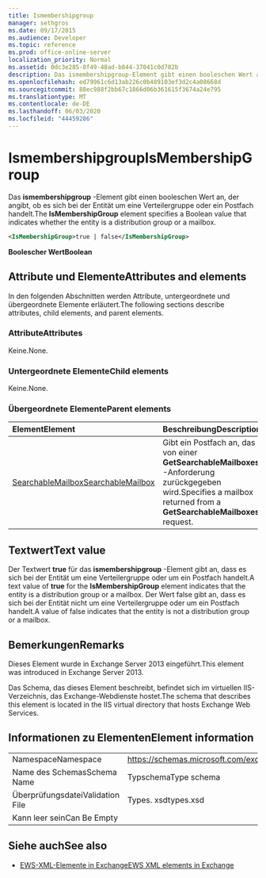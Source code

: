 ```yaml
---
title: Ismembershipgroup
manager: sethgros
ms.date: 09/17/2015
ms.audience: Developer
ms.topic: reference
ms.prod: office-online-server
localization_priority: Normal
ms.assetid: 0dc3e285-8f49-48ad-b844-37041c0d782b
description: Das ismembershipgroup-Element gibt einen booleschen Wert an, der angibt, ob es sich bei der Entität um eine Verteilergruppe oder ein Postfach handelt.
ms.openlocfilehash: ed79961c6d13ab226c0b489103ef3d2c4a08668d
ms.sourcegitcommit: 88ec988f2bb67c1866d06b361615f3674a24e795
ms.translationtype: MT
ms.contentlocale: de-DE
ms.lasthandoff: 06/03/2020
ms.locfileid: "44459286"
---
```

# <a name="ismembershipgroup"></a><span data-ttu-id="a2844-103">Ismembershipgroup</span><span class="sxs-lookup"><span data-stu-id="a2844-103">IsMembershipGroup</span></span>

<span data-ttu-id="a2844-104">Das **ismembershipgroup** -Element gibt einen booleschen Wert an, der angibt, ob es sich bei der Entität um eine Verteilergruppe oder ein Postfach handelt.</span><span class="sxs-lookup"><span data-stu-id="a2844-104">The **IsMembershipGroup** element specifies a Boolean value that indicates whether the entity is a distribution group or a mailbox.</span></span> 
  
```XML
<IsMembershipGroup>true | false</IsMembershipGroup>
```

 <span data-ttu-id="a2844-105">**Boolescher Wert**</span><span class="sxs-lookup"><span data-stu-id="a2844-105">**Boolean**</span></span>
## <a name="attributes-and-elements"></a><span data-ttu-id="a2844-106">Attribute und Elemente</span><span class="sxs-lookup"><span data-stu-id="a2844-106">Attributes and elements</span></span>

<span data-ttu-id="a2844-107">In den folgenden Abschnitten werden Attribute, untergeordnete und übergeordnete Elemente erläutert.</span><span class="sxs-lookup"><span data-stu-id="a2844-107">The following sections describe attributes, child elements, and parent elements.</span></span>
  
### <a name="attributes"></a><span data-ttu-id="a2844-108">Attribute</span><span class="sxs-lookup"><span data-stu-id="a2844-108">Attributes</span></span>

<span data-ttu-id="a2844-109">Keine.</span><span class="sxs-lookup"><span data-stu-id="a2844-109">None.</span></span>
  
### <a name="child-elements"></a><span data-ttu-id="a2844-110">Untergeordnete Elemente</span><span class="sxs-lookup"><span data-stu-id="a2844-110">Child elements</span></span>

<span data-ttu-id="a2844-111">Keine.</span><span class="sxs-lookup"><span data-stu-id="a2844-111">None.</span></span>
  
### <a name="parent-elements"></a><span data-ttu-id="a2844-112">Übergeordnete Elemente</span><span class="sxs-lookup"><span data-stu-id="a2844-112">Parent elements</span></span>

|<span data-ttu-id="a2844-113">**Element**</span><span class="sxs-lookup"><span data-stu-id="a2844-113">**Element**</span></span>|<span data-ttu-id="a2844-114">**Beschreibung**</span><span class="sxs-lookup"><span data-stu-id="a2844-114">**Description**</span></span>|
|:-----|:-----|
|[<span data-ttu-id="a2844-115">SearchableMailbox</span><span class="sxs-lookup"><span data-stu-id="a2844-115">SearchableMailbox</span></span>](searchablemailbox.md) <br/> |<span data-ttu-id="a2844-116">Gibt ein Postfach an, das von einer **GetSearchableMailboxes** -Anforderung zurückgegeben wird.</span><span class="sxs-lookup"><span data-stu-id="a2844-116">Specifies a mailbox returned from a **GetSearchableMailboxes** request.</span></span>  <br/> |
   
## <a name="text-value"></a><span data-ttu-id="a2844-117">Textwert</span><span class="sxs-lookup"><span data-stu-id="a2844-117">Text value</span></span>

<span data-ttu-id="a2844-118">Der Textwert **true** für das **ismembershipgroup** -Element gibt an, dass es sich bei der Entität um eine Verteilergruppe oder um ein Postfach handelt.</span><span class="sxs-lookup"><span data-stu-id="a2844-118">A text value of **true** for the **IsMembershipGroup** element indicates that the entity is a distribution group or a mailbox.</span></span> <span data-ttu-id="a2844-119">Der Wert false gibt an, dass es sich bei der Entität nicht um eine Verteilergruppe oder um ein Postfach handelt.</span><span class="sxs-lookup"><span data-stu-id="a2844-119">A value of false indicates that the entity is not a distribution group or a mailbox.</span></span> 
  
## <a name="remarks"></a><span data-ttu-id="a2844-120">Bemerkungen</span><span class="sxs-lookup"><span data-stu-id="a2844-120">Remarks</span></span>

<span data-ttu-id="a2844-121">Dieses Element wurde in Exchange Server 2013 eingeführt.</span><span class="sxs-lookup"><span data-stu-id="a2844-121">This element was introduced in Exchange Server 2013.</span></span>
  
<span data-ttu-id="a2844-122">Das Schema, das dieses Element beschreibt, befindet sich im virtuellen IIS-Verzeichnis, das Exchange-Webdienste hostet.</span><span class="sxs-lookup"><span data-stu-id="a2844-122">The schema that describes this element is located in the IIS virtual directory that hosts Exchange Web Services.</span></span>
  
## <a name="element-information"></a><span data-ttu-id="a2844-123">Informationen zu Elementen</span><span class="sxs-lookup"><span data-stu-id="a2844-123">Element information</span></span>

|||
|:-----|:-----|
|<span data-ttu-id="a2844-124">Namespace</span><span class="sxs-lookup"><span data-stu-id="a2844-124">Namespace</span></span>  <br/> |https://schemas.microsoft.com/exchange/services/2006/types  <br/> |
|<span data-ttu-id="a2844-125">Name des Schemas</span><span class="sxs-lookup"><span data-stu-id="a2844-125">Schema Name</span></span>  <br/> |<span data-ttu-id="a2844-126">Typschema</span><span class="sxs-lookup"><span data-stu-id="a2844-126">Type schema</span></span>  <br/> |
|<span data-ttu-id="a2844-127">Überprüfungsdatei</span><span class="sxs-lookup"><span data-stu-id="a2844-127">Validation File</span></span>  <br/> |<span data-ttu-id="a2844-128">Types. xsd</span><span class="sxs-lookup"><span data-stu-id="a2844-128">types.xsd</span></span>  <br/> |
|<span data-ttu-id="a2844-129">Kann leer sein</span><span class="sxs-lookup"><span data-stu-id="a2844-129">Can Be Empty</span></span>  <br/> ||
   
## <a name="see-also"></a><span data-ttu-id="a2844-130">Siehe auch</span><span class="sxs-lookup"><span data-stu-id="a2844-130">See also</span></span>



- [<span data-ttu-id="a2844-131">EWS-XML-Elemente in Exchange</span><span class="sxs-lookup"><span data-stu-id="a2844-131">EWS XML elements in Exchange</span></span>](ews-xml-elements-in-exchange.md)

